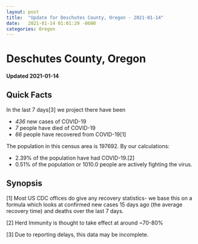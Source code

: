 ```yaml
---
layout: post
title:  "Update for Deschutes County, Oregon - 2021-01-14"
date:   2021-01-14 01:01:29 -0600
categories: Oregon
---
```


# Deschutes County, Oregon
#### Updated 2021-01-14

## Quick Facts

In the last 7 days[3] we project there have been
- *436* new cases of COVID-19
- *7* people have died of COVID-19
- *66* people have recovered from COVID-19[1]

The population in this census area is 197692. By our calculations:
- 2.39% of the population have had COVID-19.[2]
- 0.51% of the population or 1010.0 people are actively fighting the virus.

## Synopsis




[1] Most US CDC offices do give any recovery statistics- we base this on a formula which looks at confirmed new cases
15 days ago (the average recovery time) and deaths over the last 7 days.

[2] Herd Immunity is thought to take effect at around ~70-80%

[3] Due to reporting delays, this data may be incomplete.
 
    